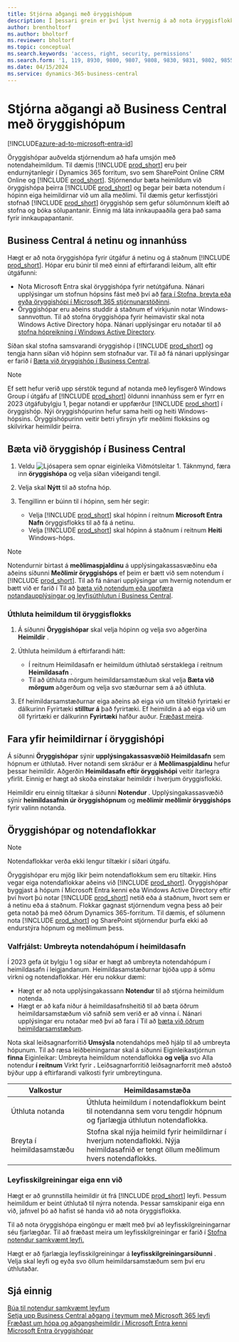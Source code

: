 ```yaml
---
title: Stjórna aðgangi með öryggishópum
description: Í þessari grein er því lýst hvernig á að nota öryggisflokka til að skilgreina notendaheimildir.
author: brentholtorf
ms.author: bholtorf
ms.reviewer: bholtorf
ms.topic: conceptual
ms.search.keywords: 'access, right, security, permissions'
ms.search.form: '1, 119, 8930, 9800, 9807, 9808, 9830, 9831, 9802, 9855, 9862'
ms.date: 04/15/2024
ms.service: dynamics-365-business-central
---
```


# <a name="control-access-to-business-central-using-security-groups"></a>Stjórna aðgangi að Business Central með öryggishópum

[!INCLUDE[azure-ad-to-microsoft-entra-id](~/../shared-content/shared/azure-ad-to-microsoft-entra-id.md)]

Öryggishópar auðvelda stjórnendum að hafa umsjón með notendaheimildum. Til dæmis [!INCLUDE [prod_short](includes/prod_short.md)] eru þeir endurnýtanlegir í Dynamics 365 forritum, svo sem SharePoint Online CRM Online og [!INCLUDE [prod_short](includes/prod_short.md)]. Stjórnendur bæta heimildum við öryggishópa þeirra [!INCLUDE [prod_short](includes/prod_short.md)] og þegar þeir bæta notendum í hópinn eiga heimildirnar við um alla meðlimi. Til dæmis getur kerfisstjóri stofnað [!INCLUDE [prod_short](includes/prod_short.md)] öryggishóp sem gefur sölumönnum kleift að stofna og bóka sölupantanir. Einnig má láta innkaupaaðila gera það sama fyrir innkaupapantanir.

## <a name="business-central-online-and-on-premises"></a>Business Central á netinu og innanhúss

Hægt er að nota öryggishópa fyrir útgáfur á netinu og á staðnum [!INCLUDE [prod_short](includes/prod_short.md)]. Hópar eru búnir til með einni af eftirfarandi leiðum, allt eftir útgáfunni:

* Nota Microsoft Entra skal öryggishópa fyrir netútgáfuna. Nánari upplýsingar um stofnun hópsins fást með því að [fara í Stofna, breyta eða eyða öryggishópi í Microsoft 365 stjórnunarstöðinni](/microsoft-365/admin/email/create-edit-or-delete-a-security-group).
* Öryggishópar eru aðeins studdir á staðnum ef virkjunin notar Windows-sannvottun. Til að stofna öryggishópa fyrir heimavistir skal nota Windows Active Directory hópa. Nánari upplýsingar eru notaðar til að [stofna hópreikning í Windows Active Directory](/windows/security/operating-system-security/network-security/windows-firewall/create-a-group-account-in-active-directory). 

Síðan skal stofna samsvarandi öryggishóp í [!INCLUDE [prod_short](includes/prod_short.md)] og tengja hann síðan við hópinn sem stofnaður var. Til að fá nánari upplýsingar er farið í [Bæta við öryggishóp í Business Central](#add-a-security-group-in-business-central).

> [!NOTE]
> Ef sett hefur verið upp sérstök tegund af notanda með leyfisgerð Windows Group í útgáfu af [!INCLUDE [prod_short](includes/prod_short.md)] öldunni innanhúss sem er fyrr en 2023 útgáfubylgju 1, þegar notandi er uppfærður [!INCLUDE [prod_short](includes/prod_short.md)] í öryggishóp. Nýi öryggishópurinn hefur sama heiti og heiti Windows-hópsins. Öryggishópurinn veitir betri yfirsýn yfir meðlimi flokksins og skilvirkar heimildir þeirra.

## <a name="add-a-security-group-in-business-central"></a>Bæta við öryggishóp í Business Central

1. Veldu ![Ljósapera sem opnar eiginleika Viðmótsleitar 1.](media/ui-search/search_small.png "Segðu mér hvað þú vilt gera") Táknmynd, færa inn **öryggishópa** og velja síðan viðeigandi tengil.
1. Velja skal **Nýtt** til að stofna hóp.
1. Tengillinn er búinn til í hópinn, sem hér segir:

    * Velja [!INCLUDE [prod_short](includes/prod_short.md)] skal hópinn í reitnum **Microsoft Entra Nafn** öryggisflokks til að fá á netinu.
    * Velja [!INCLUDE [prod_short](includes/prod_short.md)] skal hópinn á staðnum í reitnum **Heiti** Windows-hóps.

> [!NOTE]
> Notendurnir birtast á **meðlimaspjaldinu** á upplýsingakassasvæðinu eða aðeins síðunni **Meðlimir öryggishóps** ef þeim er bætt við sem notendum í [!INCLUDE [prod_short](includes/prod_short.md)]. Til að fá nánari upplýsingar um hvernig notendum er bætt við er farið í Til að [bæta við notendum eða uppfæra notandaupplýsingar og leyfisúthlutun í Business Central](ui-how-users-permissions.md#adduser).  

### <a name="assign-permissions-to-a-security-group"></a>Úthluta heimildum til öryggisflokks

1. Á síðunni **Öryggishópar** skal velja hópinn og velja svo aðgerðina **Heimildir** .
1. Úthluta heimildum á eftirfarandi hátt:

    * Í reitnum Heimildasafn er heimildum úthlutað sérstaklega í reitnum **Heimildasafn** .
    * Til að úthluta mörgum heimildarsamstæðum skal velja **Bæta við mörgum** aðgerðum og velja svo stæðurnar sem á að úthluta.
1. Ef heimildarsamstæðurnar eiga aðeins að eiga við um tiltekið fyrirtæki er dálkurinn Fyrirtæki **stilltur á** það fyrirtæki. Ef heimildin á að eiga við um öll fyrirtæki er dálkurinn **Fyrirtæki** hafður auður. [Fræðast meira](ui-define-granular-permissions.md#control-access-to-specific-companies).

## <a name="review-the-permissions-in-a-security-group"></a>Fara yfir heimildirnar í öryggishópi

Á síðunni **Öryggishópar** sýnir **upplýsingakassasvæðið Heimildasafn** sem hópnum er úthlutað. Hver notandi sem skráður er á **Meðlimaspjaldinu** hefur þessar heimildir. Aðgerðin **Heimildasafn eftir öryggishópi** veitir ítarlegra yfirlit. Einnig er hægt að skoða einstakar heimildir í hverjum öryggisflokki.

Heimildir eru einnig tiltækar á síðunni **Notendur** . Upplýsingakassasvæðið sýnir **heimildasafnin úr öryggishópnum** og **meðlimir meðlimir öryggishóps** fyrir valinn notanda.

## <a name="security-groups-and-user-groups"></a>Öryggishópar og notendaflokkar

> [!NOTE]
> Notendaflokkar verða ekki lengur tiltækir í síðari útgáfu.

Öryggishópar eru mjög líkir þeim notendaflokkum sem eru tiltækir. Hins vegar eiga notendaflokkar aðeins við [!INCLUDE [prod_short](includes/prod_short.md)]. Öryggishópar byggjast á hópum í Microsoft Entra kenni eða Windows Active Directory eftir því hvort þú notar [!INCLUDE [prod_short](includes/prod_short.md)] netið eða á staðnum, hvort sem er á netinu eða á staðnum. Flokkar gagnast stjórnendum vegna þess að þeir geta notað þá með öðrum Dynamics 365-forritum. Til dæmis, ef sölumenn nota [!INCLUDE [prod_short](includes/prod_short.md)] og SharePoint stjórnendur þurfa ekki að endurstýra hópnum og meðlimum þess.

### <a name="optional-convert-user-groups-to-permission-sets"></a>Valfrjálst: Umbreyta notendahópum í heimildasafn

Í 2023 gefa út bylgju 1 og síðar er hægt að umbreyta notendahópum í heimildasafn í leigjandanum. Heimildasamstæðurnar bjóða upp á sömu virkni og notendaflokkar. Hér eru nokkur dæmi:

* Hægt er að nota upplýsingakassann **Notendur** til að stjórna heimildum notenda.
* Hægt er að kafa niður á heimildasafnsheitið til að bæta öðrum heimildarsamstæðum við safnið sem verið er að vinna í. Nánari upplýsingar eru notaðar með því að fara í Til að [bæta við öðrum heimildarsamstæðum](ui-define-granular-permissions.md#to-add-other-permission-sets).

Nota skal leiðsagnarforritið **Umsýsla** notendahóps með hjálp til að umbreyta hópunum. Til að ræsa leiðbeiningarnar skal á síðunni Eiginleikastjórnun **finna** Eiginleikar: Umbreyta heimildum notendaflokka **og velja** svo Alla notendur **í reitnum** Virkt fyrir **.**  Leiðsagnarforritið leiðsagnarforrit með aðstoð býður upp á eftirfarandi valkosti fyrir umbreytinguna.

|Valkostur  |Heimildasamstæða  |
|---------|---------|
|Úthluta notanda     | Úthluta heimildum í notendaflokkum beint til notendanna sem voru tengdir hópnum og fjarlægja úthlutun notendaflokka.        |
|Breyta í heimildasamstæðu     | Stofna skal nýja heimild fyrir heimildirnar í hverjum notendaflokki. Nýja heimildasafnið er tengt öllum meðlimum hvers notendaflokks.          |

### <a name="license-configurations-still-apply"></a>Leyfisskilgreiningar eiga enn við

Hægt er að grunnstilla heimildir út frá [!INCLUDE [prod_short](includes/prod_short.md)] leyfi. Þessum heimildum er beint úthlutað til nýrra notenda. Þessar samskipanir eiga enn við, jafnvel þó að hafist sé handa við að nota öryggisflokka.

Til að nota öryggishópa eingöngu er mælt með því að leyfisskilgreiningarnar séu fjarlægðar. Til að fræðast meira um leyfisskilgreiningar er farið í [Stofna notendur samkvæmt leyfi.](ui-how-users-permissions.md)

Hægt er að fjarlægja leyfisskilgreiningar á **leyfisskilgreiningarsíðunni** . Velja skal leyfi og eyða svo öllum heimildarsamstæðum sem því eru úthlutaðar.

## <a name="see-also"></a>Sjá einnig

[Búa til notendur samkvæmt leyfum](ui-how-users-permissions.md)  
[Setja upp Business Central aðgang í teymum með Microsoft 365 leyfi](admin-access-with-m365-license-setup.md)  
[Fræðast um hópa og aðgangsheimildir í Microsoft Entra kenni](/azure/active-directory/fundamentals/concept-learn-about-groups)  
[Microsoft Entra öryggishópar](/windows-server/identity/ad-ds/manage/understand-security-groups)  
